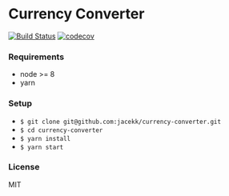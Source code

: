 # Currency Converter

[![Build Status](https://travis-ci.org/jacekk/currency-converter.svg)](https://travis-ci.org/jacekk/currency-converter)
[![codecov](https://codecov.io/gh/jacekk/currency-converter/branch/master/graph/badge.svg)](https://codecov.io/gh/jacekk/currency-converter)

### Requirements

- node >= 8
- yarn

### Setup

- `$ git clone git@github.com:jacekk/currency-converter.git`
- `$ cd currency-converter`
- `$ yarn install`
- `$ yarn start`

### License

MIT
